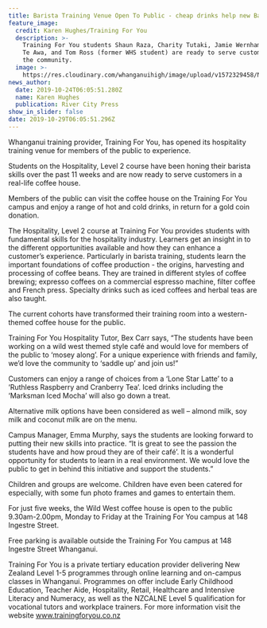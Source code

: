 ```yaml
---
title: Barista Training Venue Open To Public - cheap drinks help new Baristas learn
feature_image:
  credit: Karen Hughes/Training For You
  description: >-
    Training For You students Shaun Raza, Charity Tutaki, Jamie Wernham, Monica
    Te Awa, and Tom Ross (former WHS student) are ready to serve customers from
    the community.
  image: >-
    https://res.cloudinary.com/whanganuihigh/image/upload/v1572329458/News/Tom_Ross_ex_RCP_24.10.19.jpg
news_author:
  date: 2019-10-24T06:05:51.280Z
  name: Karen Hughes
  publication: River City Press
show_in_slider: false
date: 2019-10-29T06:05:51.296Z
---
```

Whanganui training provider, Training For You, has opened its hospitality training venue for members of the public to experience.

Students on the Hospitality, Level 2 course have been honing their barista skills over the past 11 weeks and are now ready to serve customers in a real-life coffee house.

Members of the public can visit the coffee house on the Training For You campus and enjoy a range of hot and cold drinks, in return for a gold coin donation.

The Hospitality, Level 2 course at Training For You provides students with fundamental skills for the hospitality industry. Learners get an insight in to the different opportunities available and how they can enhance a customer’s experience. Particularly in barista training, students learn the important foundations of coffee production - the origins, harvesting and processing of coffee beans. They are trained in different styles of coffee brewing; expresso coffees on a commercial espresso machine, filter coffee and French press. Specialty drinks such as iced coffees and herbal teas are also taught.

The current cohorts have transformed their training room into a western-themed coffee house for the public.

Training For You Hospitality Tutor, Bex Carr says, “The students have been working on a wild west themed style café and would love for members of the public to ‘mosey along’. For a unique experience with friends and family, we’d love the community to ‘saddle up’ and join us!”

Customers can enjoy a range of choices from a ‘Lone Star Latte’ to a ‘Ruthless Raspberry and Cranberry Tea’. Iced drinks including the ‘Marksman Iced Mocha’ will also go down a treat.

Alternative milk options have been considered as well – almond milk, soy milk and coconut milk are on the menu.

Campus Manager, Emma Murphy, says the students are looking forward to putting their new skills into practice. “It is great to see the passion the students have and how proud they are of their café’. It is a wonderful opportunity for students to learn in a real environment. We would love the public to get in behind this initiative and support the students.”

Children and groups are welcome. Children have even been catered for especially, with some fun photo frames and games to entertain them.

For just five weeks, the Wild West coffee house is open to the public 9.30am-2.00pm, Monday to Friday at the Training For You campus at 148 Ingestre Street.

Free parking is available outside the Training For You campus at 148 Ingestre Street Whanganui.

Training For You is a private tertiary education provider delivering New Zealand Level 1-5 programmes through online learning and on-campus classes in Whanganui. Programmes on offer include Early Childhood Education, Teacher Aide, Hospitality, Retail, Healthcare and Intensive Literacy and Numeracy, as well as the NZCALNE Level 5 qualification for vocational tutors and workplace trainers. For more information visit the website www.trainingforyou.co.nz
